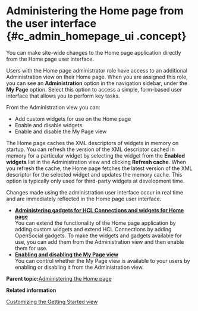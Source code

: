 # Administering the Home page from the user interface {#c_admin_homepage_ui .concept}

You can make site-wide changes to the Home page application directly from the Home page user interface.

Users with the Home page administrator role have access to an additional Administration view on their Home page. When you are assigned this role, you can see an **Administration** option in the navigation sidebar, under the **My Page** option. Select this option to access a simple, form-based user interface that allows you to perform key tasks.

From the Administration view you can:

-   Add custom widgets for use on the Home page
-   Enable and disable widgets
-   Enable and disable the My Page view

The Home page caches the XML descriptors of widgets in memory on startup. You can refresh the version of the XML descriptor cached in memory for a particular widget by selecting the widget from the **Enabled widgets** list in the Administration view and clicking **Refresh cache**. When you refresh the cache, the Home page fetches the latest version of the XML descriptor for the selected widget and updates the memory cache. This option is typically only used for third-party widgets at development time.

Changes made using the administration user interface occur in real time and are immediately reflected in the Home page user interface.

-   **[Administering gadgets for HCL Connections and widgets for Home page](../admin/c_admin_homepage_add_custom_widgets_homepage.md)**  
You can extend the functionality of the Home page application by adding custom widgets and extend HCL Connections by adding OpenSocial gadgets. To make the widgets and gadgets available for use, you can add them from the Administration view and then enable them for use.
-   **[Enabling and disabling the My Page view](../admin/t_admin_homepage_disable_widgets_tab.md)**  
You can control whether the My Page view is available to your users by enabling or disabling it from the Administration view.

**Parent topic:**[Administering the Home page](../admin/c_admin_homepage_intro.md)

**Related information**  


[Customizing the Getting Started view](../customize/t_customize_getting_started_page.md)

